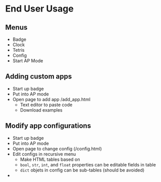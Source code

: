 # End User Usage

## Menus

- Badge
- Clock
- Tetris
- Config
- Start AP Mode

## Adding custom apps

- Start up badge
- Put into AP mode
- Open page to add app /add_app.html
    - Text editor to paste code
    - Download examples


## Modify app configurations

- Start up badge
- Put into AP mode
- Open page to change config (/config.html)
- Edit configs in recursive menu
    - Make HTML tables based on
    - `bool`, `str`, `int`, and `float` properties can be editable fields in table
    - `dict` objets in config can be sub-tables (should be avoided)
- 